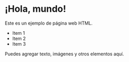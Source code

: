 
<head>
    <title>Ejemplo de HTML</title>
</head>
<body>
    <h1>¡Hola, mundo!</h1>
    <p>Este es un ejemplo de página web HTML.</p>
    <ul>
        <li>Item 1</li>
        <li>Item 2</li>
        <li>Item 3</li>
    </ul>
    <p>Puedes agregar texto, imágenes y otros elementos aquí.</p>
</body>

